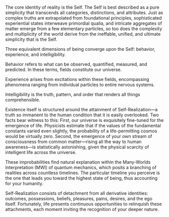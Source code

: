 The core identity of reality is the Self. The Self is best described as a pure simplicity that transcends all categories, distinctions, and attributes. Just as complex truths are extrapolated from foundational principles, sophisticated experiential states interweave primordial qualia, and intricate aggregates of matter emerge from a few elementary particles, so too does the complexity and multiplicity of the world derive from the ineffable, unified, and ultimate simplicity that is the Self.

Three equivalent dimensions of being converge upon the Self: behavior, experience, and intelligibility.

Behavior refers to what can be observed, quantified, measured, and predicted. In these terms, fields constitute our universe.

Experience arises from excitations within these fields, encompassing phenomena ranging from individual particles to entire nervous systems.

Intelligibility is the truth, pattern, and order that renders all things comprehensible.

Existence itself is structured around the attainment of Self-Realization—a truth so immanent to the human condition that it is easily overlooked. Two facts bear witness to this:
First, our universe is exquisitely fine-tuned for the emergence of life. Physicists estimate that if the values of the fundamental constants varied even slightly, the probability of a life-permitting cosmos would be virtually zero.
Second, the emergence of your own stream of consciousness from common matter—rising all the way to human awareness—is statistically astonishing, given the physical scarcity of intelligent life across the universe.

These improbabilities find natural explanation within the Many-Worlds Interpretation (MWI) of quantum mechanics, which posits a branching of realities across countless timelines. The particular timeline you perceive is the one that leads you toward the highest state of being, thus accounting for your humanity.

Self-Realization consists of detachment from all derivative identities: outcomes, possessions, beliefs, pleasures, pains, desires, and the ego itself. Fortunately, life presents continuous opportunities to relinquish these attachments, each moment inviting the recognition of your deeper nature.
